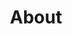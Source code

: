 ---
slug: "/about"
title: "About"
description: "Hey!


I’m Alex, an undergraduate student at UBC pursuing a Combined Major in Computer Science and Statistics. I’m currently located at Vancouver, Canada. Some of my broad interests include:


> Computer Science: Computer Vision, Systems, and Theoretical Computer Science

> Finance: Quantitative Research/Trading


Feel free to check out my resume or look around my Github! You can also reach me via email at alexhan0324@gmail.com. 


Outside of work, I love playing volleyball and hiking around various trails in BC. I also avidly follow basketball and soccer (Come On Your Spurs!)."
---